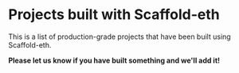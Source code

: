 # Projects built with Scaffold-eth

This is a list of production-grade projects that have been built using Scaffold-eth.

**Please let us know if you have built something and we'll add it!**

